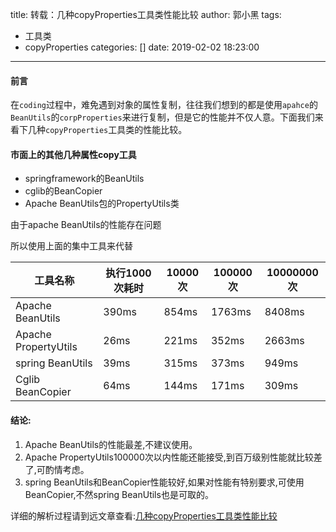 title: 转载：几种copyProperties工具类性能比较
author: 郭小黑
tags:
  - 工具类
  - copyProperties
categories: []
date: 2019-02-02 18:23:00
---

#### 前言

在`coding`过程中，难免遇到对象的属性复制，往往我们想到的都是使用`apahce`的`BeanUtils`的`corpProperties`来进行复制，但是它的性能并不仅人意。下面我们来看下几种`copyProperties`工具类的性能比较。

<!--more-->

#### 市面上的其他几种属性copy工具

- springframework的BeanUtils
- cglib的BeanCopier
- Apache BeanUtils包的PropertyUtils类

由于apache BeanUtils的性能存在问题

所以使用上面的集中工具来代替

工具名称 | 执行1000次耗时 | 10000次 | 100000次|10000000次
---|---|---|---|---
Apache BeanUtils | 390ms | 854ms| 1763ms | 8408ms
Apache PropertyUtils | 26ms|221ms|352ms|2663ms
spring BeanUtils | 39ms| 315ms|373ms|949ms
Cglib BeanCopier | 64ms | 144ms	|171ms|309ms

#### 结论:

1. Apache BeanUtils的性能最差,不建议使用。
1. Apache PropertyUtils100000次以内性能还能接受,到百万级别性能就比较差了,可酌情考虑。
1. spring BeanUtils和BeanCopier性能较好,如果对性能有特别要求,可使用BeanCopier,不然spring BeanUtils也是可取的。


详细的解析过程请到远文章查看:[几种copyProperties工具类性能比较](https://www.jianshu.com/p/bcbacab3b89e)

